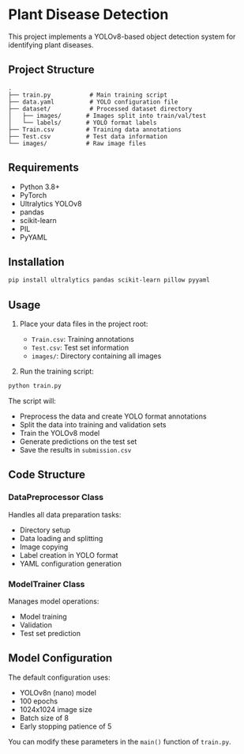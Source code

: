 # Plant Disease Detection

This project implements a YOLOv8-based object detection system for identifying plant diseases.

## Project Structure

```
.
├── train.py           # Main training script
├── data.yaml          # YOLO configuration file
├── dataset/           # Processed dataset directory
│   ├── images/       # Images split into train/val/test
│   └── labels/       # YOLO format labels
├── Train.csv         # Training data annotations
├── Test.csv          # Test data information
└── images/           # Raw image files
```

## Requirements

- Python 3.8+
- PyTorch
- Ultralytics YOLOv8
- pandas
- scikit-learn
- PIL
- PyYAML

## Installation

```bash
pip install ultralytics pandas scikit-learn pillow pyyaml
```

## Usage

1. Place your data files in the project root:
   - `Train.csv`: Training annotations
   - `Test.csv`: Test set information
   - `images/`: Directory containing all images

2. Run the training script:
```bash
python train.py
```

The script will:
- Preprocess the data and create YOLO format annotations
- Split the data into training and validation sets
- Train the YOLOv8 model
- Generate predictions on the test set
- Save the results in `submission.csv`

## Code Structure

### DataPreprocessor Class
Handles all data preparation tasks:
- Directory setup
- Data loading and splitting
- Image copying
- Label creation in YOLO format
- YAML configuration generation

### ModelTrainer Class
Manages model operations:
- Model training
- Validation
- Test set prediction

## Model Configuration

The default configuration uses:
- YOLOv8n (nano) model
- 100 epochs
- 1024x1024 image size
- Batch size of 8
- Early stopping patience of 5

You can modify these parameters in the `main()` function of `train.py`.
